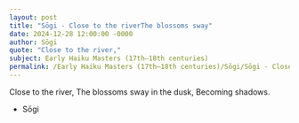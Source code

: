 ```yaml
---
layout: post
title: "Sōgi - Close to the riverThe blossoms sway"
date: 2024-12-28 12:00:00 -0000
author: Sōgi
quote: "Close to the river,"
subject: Early Haiku Masters (17th–18th centuries)
permalink: /Early Haiku Masters (17th–18th centuries)/Sōgi/Sōgi - Close to the riverThe blossoms sway
---
```


Close to the river,
The blossoms sway in the dusk,
Becoming shadows.

- Sōgi
